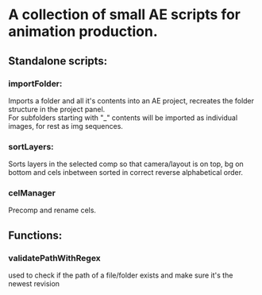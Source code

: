 # A collection of small AE scripts for animation production.

## Standalone scripts:

### importFolder:
Imports a folder and all it's contents into an AE project, recreates the folder structure in the project panel.  
For subfolders starting with "_" contents will be imported as individual images, for rest as img sequences.

### sortLayers:
Sorts layers in the selected comp so that camera/layout is on top, bg on bottom and cels inbetween sorted in correct reverse alphabetical order.

### celManager
Precomp and rename cels.

## Functions:

### validatePathWithRegex
used to check if the path of a file/folder exists and make sure it's the newest revision
